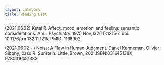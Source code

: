 ```yaml
---
layout: category
title: Reading List
---
```



(2021.06.02) Ketal R. Affect, mood, emotion, and feeling: semantic considerations. Am J Psychiatry. 1975 Nov;132(11):1215-7. doi: 10.1176/ajp.132.11.1215. PMID: 1166902.

(2021.06.02 - ) Noise: A Flaw in Human Judgment. Daniel Kahneman, Olivier Sibony, Cass R. Sunstein. 	Little, Brown, 2021.ISBN:031645138X, 9780316451383.